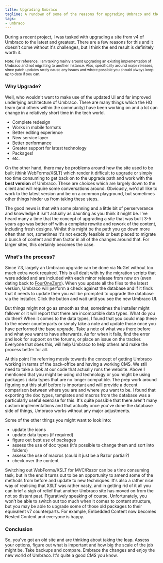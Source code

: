 ```yaml
---
title: Upgrading Umbraco
tagline: A rundown of some of the reasons for upgrading Umbraco and the challenges faced.
tags: 
- umbraco
---
```


During a recent project, I was tasked with upgrading a site from v4 of Umbraco to the latest and greatest. There are a few reasons for this and it doesn't come without it's challenges, but I think the end result is definitely worth it.

<sub>
Note: For reference, I am talking mainly around upgrading an existing implementation of Umbraco and not migrating to another instance. Also, specifically around major releases, since patch updates rarely cause any issues and where possible you should always keep up to date if you can.
</sub>

### Why Upgrade?

Well, who wouldn't want to make use of the updated UI and far improved underlying architecture of Umbraco. There are many things which the HQ team (and others within the community) have been working on and a lot can change in a relatively short time in the tech world.

- Complete redesign
- Works in mobile formats
- Better editing experience
- New service layer
- Better performance
- Greater support for latest technology
- Packages!
- etc.

On the other hand, there may be problems around how the site used to be built (think WebForms/XSLT) which render it difficult to upgrade or simply too time consuming to get back on to the upgrade path and work with the **best version** of Umbraco. These are choices which are largely down to the client and will require some conversations around. Obviously, we'd all like to work to the latest version and be on a common playground, but sometimes other things hinder us from taking these steps.

The good news is that with some planning and a little bit of perserverance and knowledge it isn't actually as daunting as you think it might be. I've heard many a time that the concept of upgrading a site that was built 3-5 years ago was better off with a complete rewrite and rework of the content, including fresh designs. Whilst this might be the path you go down more often than not, sometimes it's not exactly feasible or best placed to migrate a bunch of content and then factor in all of the changes around that. For larger sites, this certainly becomes the case.

### What's the process?

Since 7.3, largely an Umbraco upgrade can be done via NuGet without too much extra work required. This is all dealt with by the migration scripts that were added and are included with each minor release from now on (even dating back to [FourOneZero](https://github.com/umbraco/Umbraco-CMS/tree/dev-v7/src/Umbraco.Core/Persistence/Migrations/Upgrades/TargetVersionFourOneZero)). When you update all the files to the latest version, Umbraco will perform a check against the database and if it finds that it needs to update then you will be prompted to upgrade the database via the installer. Click the button and wait until you see the new Umbraco UI.

But things might not go as smooth as that, sometimes the installer might fallover or it will report that there are incompatible data types. What do you do then? When it comes to the data types, I found that you could map these to the newer counterparts or simply take a note and update those once you have performed the base upgrade. Take a note of what was there before and what you want to have afterwards. As for when it fails, find the error and look for support on the forums, or place an issue on the tracker. Everyone that does this, will help Umbraco to help others and make the process better for all.

At this point I'm referring mostly towards the concept of getting Umbraco working in terms of the back-office and having a working CMS. We still need to take a look at our code that actually runs the website. Above I mentioned that you might be using old technology or you might be using packages / data types that are no longer compatible. The prep work around figuring out this stuff before is important and will provide a decent comparison between where you are and where you want to be. I found that exporting the doc types, templates and macros from the database was a particularly useful exercise for this. It's quite possible that there aren't many custom implementations and that actually once you've done the database side of things, Umbraco works without any major adjustments.

Some of the other things you might want to look into:

- update the icons
- update data types (if required)
- figure out best use of packages
- assess the use of doc types (it's possible to change them and sort into folders)
- assess the use of macros (could it just be a Razor partial?)
- check over the content

Switching out WebForms/XSLT for MVC/Razor can be a time consuming task, but in the end it turns out to be an opportunity to amend some of the methods from before and update to new techniques. It's also a rather nice way of realising that XSLT was rather nasty, and in getting rid of it all you can brief a sigh of relief that another Umbraco site has moved on from the not so distant past. Figuratively speaking of course. Unfortunately, you won't be able to switch out too much when it comes to content structure, but you may be able to upgrade some of those old packages to their equivalent v7 counterparts. For example, Embedded Content now becomes Nested Content and everyone is happy.

### Conclusion

So, you've got an old site and are thinking about taking the leap. Assess your options, figure out what is important and how big the scale of the job might be. Take backups and compare. Embrace the changes and enjoy the new world of Umbraco. It's quite a good CMS you know.
